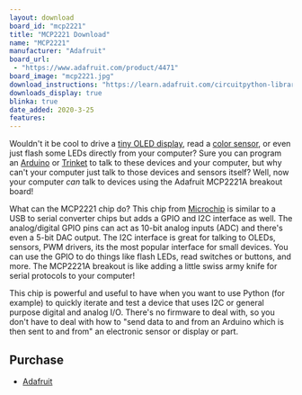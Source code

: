```yaml
---
layout: download
board_id: "mcp2221"
title: "MCP2221 Download"
name: "MCP2221"
manufacturer: "Adafruit"
board_url:
 - "https://www.adafruit.com/product/4471"
board_image: "mcp2221.jpg"
download_instructions: "https://learn.adafruit.com/circuitpython-libraries-on-any-computer-with-mcp2221"
downloads_display: true
blinka: true
date_added: 2020-3-25
features:
---
```


Wouldn't it be cool to drive a [tiny OLED display](https://www.adafruit.com/categories/98), read a [color sensor](https://www.adafruit.com/products/1334), or even just flash some LEDs directly from your computer?  Sure you can program an [Arduino](https://www.adafruit.com/products/50) or [Trinket](https://www.adafruit.com/products/2000) to talk to these devices and your computer, but why can't your computer just talk to those devices and sensors itself?  Well, now your computer _can_ talk to devices using the Adafruit MCP2221A breakout board!

What can the MCP2221 chip do?  This chip from [Microchip](https://www.microchip.com/wwwproducts/en/MCP2221A) is similar to a USB to serial converter chips but adds a GPIO and I2C interface as well. The analog/digital GPIO pins can act as 10-bit analog inputs (ADC) and there's even a 5-bit DAC output. The I2C interface is great for talking to OLEDs, sensors, PWM drivers, its the most popular interface for small devices. You can use the GPIO to do things like flash LEDs, read switches or buttons, and more. The MCP2221A breakout is like adding a little swiss army knife for serial protocols to your computer!

This chip is powerful and useful to have when you want to use Python (for example) to quickly iterate and test a device that uses I2C or general purpose digital and analog I/O. There's no firmware to deal with, so you don't have to deal with how to "send data to and from an Arduino which is then sent to and from" an electronic sensor or display or part.

## Purchase
* [Adafruit](https://www.adafruit.com/product/4471)
